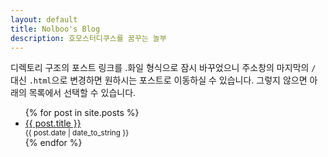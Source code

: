 ```yaml
---
layout: default
title: Nolboo's Blog
description: 호모스터디쿠스를 꿈꾸는 놀부
---
```


디렉토리 구조의 포스트 링크를 .화일 형식으로 잠시 바꾸었으니 주소창의 마지막의 `/` 대신 `.html`으로 변경하면 원하시는 포스트로 이동하실 수 있습니다. 그렇지 않으면 아래의 목록에서 선택할 수 있습니다.

<ul>
  {% for post in site.posts %}
    <li>
      <a href="{{ post.url }}">{{ post.title }}</a>
      <div><small>{{ post.date | date_to_string }}</small></div>
    </li>
  {% endfor %}
</ul>